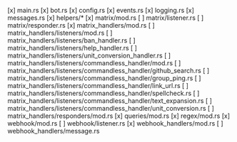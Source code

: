 [x] main.rs
[x] bot.rs
[x] config.rs
[x] events.rs
[x] logging.rs
[x] messages.rs
[x] helpers/*
[x] matrix/mod.rs
[ ] matrix/listener.rs
[ ] matrix/responder.rs
[x] matrix_handlers/mod.rs
[ ] matrix_handlers/listeners/mod.rs
[ ] matrix_handlers/listeners/ban_handler.rs
[ ] matrix_handlers/listeners/help_handler.rs
[ ] matrix_handlers/listeners/unit_conversion_handler.rs
[ ] matrix_handlers/listeners/commandless_handler/mod.rs
[ ] matrix_handlers/listeners/commandless_handler/github_search.rs
[ ] matrix_handlers/listeners/commandless_handler/group_ping.rs
[ ] matrix_handlers/listeners/commandless_handler/link_url.rs
[ ] matrix_handlers/listeners/commandless_handler/spellcheck.rs
[ ] matrix_handlers/listeners/commandless_handler/text_expansion.rs
[ ] matrix_handlers/listeners/commandless_handler/unit_conversion.rs
[ ] matrix_handlers/responders/mod.rs
[x] queries/mod.rs
[x] regex/mod.rs
[x] webhook/mod.rs
[ ] webhook/listener.rs
[x] webhook_handlers/mod.rs
[ ] webhook_handlers/message.rs